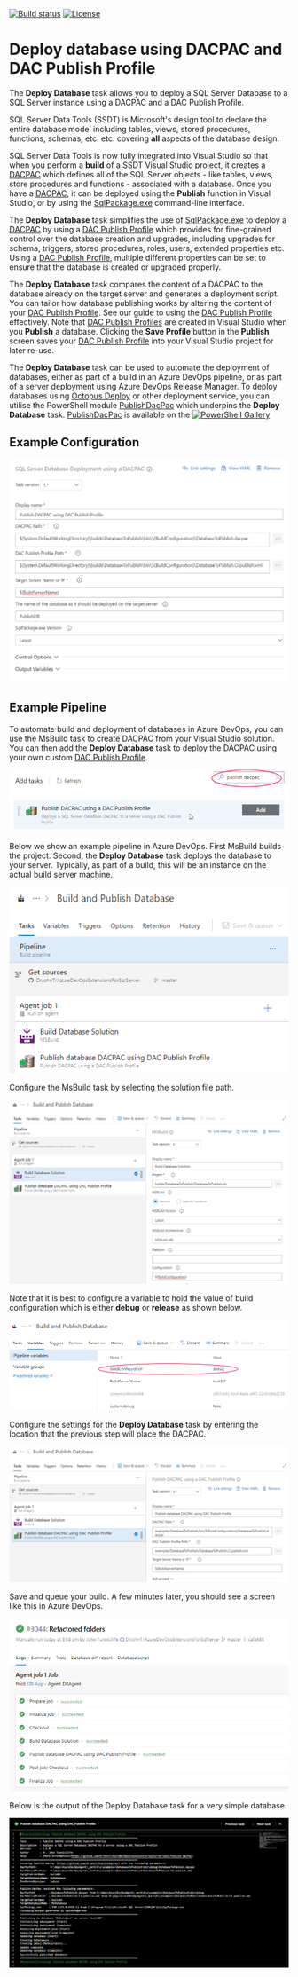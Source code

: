 [![Build status](https://qatar-re.visualstudio.com/QatarRe.BI/_apis/build/status/Build%20%26%20Deploy%20Database%20and%20Cube)](https://qatar-re.visualstudio.com/QatarRe.BI/_build/latest?definitionId=57)
[![License](https://img.shields.io/github/license/mashape/apistatus.svg)](https://github.com/DrJohnT/AzureDevOpsExtensionsForSqlServer/blob/master/LICENSE)

# Deploy database using DACPAC and DAC Publish Profile

The **Deploy Database** task allows you to deploy a SQL Server Database to a SQL Server instance using a DACPAC and a DAC Publish Profile.

SQL Server Data Tools (SSDT) is Microsoft's design tool to declare the entire database model including tables, views, stored procedures, functions, schemas, etc. etc. covering **all** aspects of the database design.

SQL Server Data Tools is now fully integrated into Visual Studio so that when you perform a **build** of a SSDT Visual Studio project, it creates a [DACPAC](https://msdn.microsoft.com/en-IN/library/ee210546.aspx) which defines all of the SQL Server objects - like tables, views, store procedures and functions - associated with a database.  Once you have a [DACPAC](https://msdn.microsoft.com/en-IN/library/ee210546.aspx), it can be deployed using the **Publish** function in Visual Studio, or by using the [SqlPackage.exe](https://docs.microsoft.com/en-us/sql/tools/sqlpackage) command-line interface.


The **Deploy Database** task simplifies the use of [SqlPackage.exe](https://docs.microsoft.com/en-us/sql/tools/sqlpackage) to deploy a [DACPAC](https://msdn.microsoft.com/en-IN/library/ee210546.aspx) by using a [DAC Publish Profile](https://github.com/DrJohnT/PublishDacPac/wiki/DAC-Publish-Profile) which provides for fine-grained control over the database creation and upgrades, including upgrades for schema, triggers, stored procedures, roles, users, extended properties etc. Using a [DAC Publish Profile](https://github.com/DrJohnT/PublishDacPac/wiki/DAC-Publish-Profile), multiple different properties can be set to ensure that the database is created or upgraded properly.

The **Deploy Database** task compares the content of a DACPAC to the database already on the target server and generates a deployment script. You can tailor how database publishing works by altering the content of your [DAC Publish Profile](https://github.com/DrJohnT/PublishDacPac/wiki/DAC-Publish-Profile).   See our guide to using the [DAC Publish Profile](https://github.com/DrJohnT/PublishDacPac/wiki/DAC-Publish-Profile) effectively.
Note that [DAC Publish Profiles](https://github.com/DrJohnT/PublishDacPac/wiki/DAC-Publish-Profile) are created in Visual Studio when you **Publish** a database.  Clicking the **Save Profile** button in the **Publish** screen saves your [DAC Publish Profile](https://github.com/DrJohnT/PublishDacPac/wiki/DAC-Publish-Profile) into your Visual Studio project for later re-use.


The **Deploy Database** task can be used to automate the deployment of databases, either as part of a build in an Azure DevOps pipeline, or as part of a server deployment using Azure DevOps Release Manager.   To deploy databases using [Octopus Deploy](https://octopus.com/) or other deployment service, you can utilise the PowerShell module [PublishDacPac](https://github.com/DrJohnT/PublishDacPac/) which underpins the **Deploy Database** task.  [PublishDacPac](https://www.powershellgallery.com/packages/PublishDacPac/) is available on the [![PowerShell Gallery](https://img.shields.io/powershellgallery/v/PublishDacPac.svg)](https://www.powershellgallery.com/packages/PublishDacPac)

## Example Configuration

![Deploy Database Task Configuration](images/TaskDetail.png "Deploy Database Task Configuration")

## Example Pipeline

To automate build and deployment of databases in Azure DevOps, you can use the MsBuild task to create DACPAC from your Visual Studio solution.  You can then add the **Deploy Database** task to deploy the DACPAC using your own custom [DAC Publish Profile](https://github.com/DrJohnT/PublishDacPac/wiki/DAC-Publish-Profile).

![image](images/ExamplePipelineSelectPublishDacPacTask.png "Add the Deploy Database task")

Below we show an example pipeline in Azure DevOps.  First MsBuild builds the project.  Second, the **Deploy Database** task deploys the database to your server.  Typically, as part of a build, this will be an instance on the actual build server machine.

![image](images/ExamplePipeline01.png "Example Pipeline - Initial two tasks")

Configure the MsBuild task by selecting the solution file path.

![image](images/ExamplePipeline02.png "Example Pipeline - MsBuild task settings")

Note that it is best to configure a variable to hold the value of build configuration which is either **debug** or **release** as shown below.

![image](images/ExamplePipeline02VariablesHighlighted.png "Example Pipeline - Build Variables")

Configure the settings for the **Deploy Database** task by entering the location that the previous step will place the DACPAC.

![image](images/ExamplePipeline05.png "Example Pipeline - Deploy Database settings")

Save and queue your build. A few minutes later, you should see a screen like this in Azure DevOps.

![image](images/ExamplePipeline11SucessfulBuild.png "Example Pipeline - Successful build")

Below is the output of the Deploy Database task for a very simple database.

![image](images/ExamplePipeline10BuildReport.png "Example Pipeline - Deploy Database Build Report")